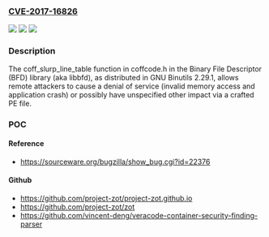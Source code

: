 ### [CVE-2017-16826](https://cve.mitre.org/cgi-bin/cvename.cgi?name=CVE-2017-16826)
![](https://img.shields.io/static/v1?label=Product&message=n%2Fa&color=blue)
![](https://img.shields.io/static/v1?label=Version&message=n%2Fa&color=blue)
![](https://img.shields.io/static/v1?label=Vulnerability&message=n%2Fa&color=brighgreen)

### Description

The coff_slurp_line_table function in coffcode.h in the Binary File Descriptor (BFD) library (aka libbfd), as distributed in GNU Binutils 2.29.1, allows remote attackers to cause a denial of service (invalid memory access and application crash) or possibly have unspecified other impact via a crafted PE file.

### POC

#### Reference
- https://sourceware.org/bugzilla/show_bug.cgi?id=22376

#### Github
- https://github.com/project-zot/project-zot.github.io
- https://github.com/project-zot/zot
- https://github.com/vincent-deng/veracode-container-security-finding-parser

